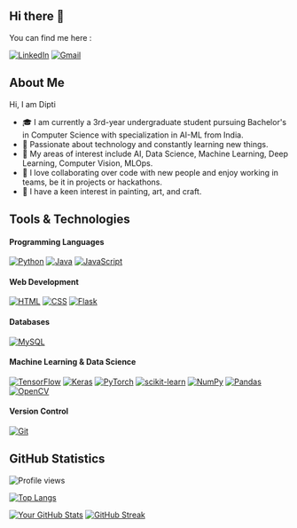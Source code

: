 ## Hi there 👋


You can find me here :

[![LinkedIn](https://img.shields.io/badge/LinkedIn-0077B5?style=for-the-badge&logo=linkedin&logoColor=white)](https://www.linkedin.com/in/dipti-singh-29a54524a/)
[![Gmail](https://img.shields.io/badge/Gmail-D14836?style=for-the-badge&logo=gmail&logoColor=white)](mailto:dipti1010.singh@gmail.com)

## About Me

Hi, I am Dipti 

- 🎓 I am currently a 3rd-year undergraduate student pursuing Bachelor's in Computer Science with specialization in AI-ML from India.
- 🌱 Passionate about technology and constantly learning new things.
- 🤖 My areas of interest include AI, Data Science, Machine Learning, Deep Learning, Computer Vision, MLOps.
- 🤝 I love collaborating over code with new people and enjoy working in teams, be it in projects or hackathons.
- 🎨 I have a keen interest in painting, art, and craft.


## Tools & Technologies

#### Programming Languages

[![Python](https://img.shields.io/badge/Python-3776AB?style=for-the-badge&logo=python&logoColor=white)](https://www.python.org/)
[![Java](https://img.shields.io/badge/Java-007396?style=for-the-badge&logo=java&logoColor=white)](https://www.java.com/)
[![JavaScript](https://img.shields.io/badge/JavaScript-F7DF1E?style=for-the-badge&logo=javascript&logoColor=black)](https://developer.mozilla.org/en-US/docs/Web/JavaScript)

#### Web Development

[![HTML](https://img.shields.io/badge/HTML5-E34F26?style=for-the-badge&logo=html5&logoColor=white)](https://developer.mozilla.org/en-US/docs/Web/HTML)
[![CSS](https://img.shields.io/badge/CSS3-1572B6?style=for-the-badge&logo=css3&logoColor=white)](https://developer.mozilla.org/en-US/docs/Web/CSS)
[![Flask](https://img.shields.io/badge/Flask-000000?style=for-the-badge&logo=flask&logoColor=white)](https://flask.palletsprojects.com/)

#### Databases

[![MySQL](https://img.shields.io/badge/MySQL-4479A1?style=for-the-badge&logo=mysql&logoColor=white)](https://www.mysql.com/)

#### Machine Learning & Data Science

[![TensorFlow](https://img.shields.io/badge/TensorFlow-FF6F00?style=for-the-badge&logo=tensorflow&logoColor=white)](https://www.tensorflow.org/)
[![Keras](https://img.shields.io/badge/Keras-D00000?style=for-the-badge&logo=keras&logoColor=white)](https://keras.io/)
[![PyTorch](https://img.shields.io/badge/PyTorch-EE4C2C?style=for-the-badge&logo=pytorch&logoColor=white)](https://pytorch.org/)
[![scikit-learn](https://img.shields.io/badge/scikit--learn-F7931E?style=for-the-badge&logo=scikit-learn&logoColor=white)](https://scikit-learn.org/)
[![NumPy](https://img.shields.io/badge/NumPy-013243?style=for-the-badge&logo=numpy&logoColor=white)](https://numpy.org/)
[![Pandas](https://img.shields.io/badge/Pandas-150458?style=for-the-badge&logo=pandas&logoColor=white)](https://pandas.pydata.org/)
[![OpenCV](https://img.shields.io/badge/OpenCV-5C3EE8?style=for-the-badge&logo=opencv&logoColor=white)](https://opencv.org/)

#### Version Control

[![Git](https://img.shields.io/badge/Git-F05032?style=for-the-badge&logo=git&logoColor=white)](https://git-scm.com/)



## GitHub Statistics

![Profile views](https://komarev.com/ghpvc/?username=dipti-55&color=blue&style=flat-square)



[![Top Langs](https://github-readme-stats.vercel.app/api/top-langs/?username=dipti-55&layout=compact&hide=Jupyter%20Notebook)](https://github.com/dipti-55/github-readme-stats)



[![Your GitHub Stats](https://github-readme-stats.vercel.app/api?username=dipti-55&show_icons=true&theme=radical)](https://github.com/dipti-55/github-readme-stats)
[![GitHub Streak](https://streak-stats.demolab.com/?user=dipti-55&theme=radical)](https://git.io/streak-stats)



